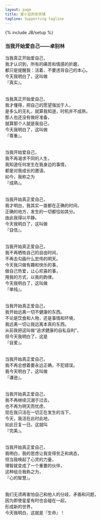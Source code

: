 ```yaml
---
layout: page
title: 爱小豆的杂货铺
tagline: Supporting tagline
---
```

{% include JB/setup %}

### 当我开始爱自己——卓别林

当我真正开始爱自己，<br>
我才认识到，所有的痛苦和情感的折磨，<br>
都只是提醒我：活着，不要违背自己的本心。<br>
今天我明白了，这叫做<br>
『真实』。<br>
<br><br>
当我真正开始爱自己，<br>
我才懂得，把自己的愿望强加于人，<br>
是多么的无礼，就算我知道，时机并不成熟，<br>
那人也还没有做好准备，<br>
就算那个人就是我自己，<br>
今天我明白了，这叫做<br>
『尊重』。<br>
<br><br>
当我开始爱自己，<br>
我不再渴求不同的人生，<br>
我知道任何发生在我身边的事情，<br>
都是对我成长的邀请。<br>
如今，我称之为<br>
『成熟』。<br>
<br><br>
当我开始真正爱自己，<br>
我才明白，我其实一直都在正确的时间，<br>
正确的地方，发生的一切都恰如其分。<br>
由此我得以平静。<br>
今天我明白了，这叫做<br>
『自信』。<br>
<br><br>
当我开始真正爱自己，<br>
我不再牺牲自己的自由时间，<br>
不再去勾画什么宏伟的明天。<br>
今天我只做有趣和快乐的事，<br>
做自己热爱，让心欢喜的事，<br>
用我的方式，以我的韵律。<br>
今天我明白了，这叫做<br>
『单纯』。<br>
<br><br>
当我开始真正爱自己，<br>
我开始远离一切不健康的东西。<br>
不论是饮食和人物，还是事情和环境，<br>
我远离一切让我远离本真的东西。<br>
从前我把这叫做“追求健康的自私自利”，<br>
但今天我明白了，这是<br>
『自爱』。<br>
<br><br>
当我开始真正爱自己，<br>
我不再总想着要永远正确，不犯错误。<br>
我今天明白了，这叫做<br>
『谦逊』。<br>
<br><br>
当我开始真正爱自己，<br>
我不再继续沉溺于过去，<br>
也不再为明天而忧虑，<br>
现在我只活在一切正在发生的当下，<br>
今天，我活在此时此地，<br>
如此日复一日。这就叫<br>
『完美』。<br>
<br><br>
当我开始真正爱自己，<br>
我明白，我的思虑让我变得贫乏和病态，<br>
但当我唤起了心灵的力量，<br>
理智就变成了一个重要的伙伴，<br>
这种组合我称之为，<br>
『心的智慧』。<br>
<br><br>
我们无须再害怕自己和他人的分歧，矛盾和问题，<br>
因为即使星星有时也会碰在一起，<br>
形成新的世界，<br>
今天我明白，这就是『生命』！
